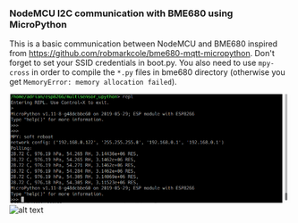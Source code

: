### NodeMCU I2C communication with BME680 using MicroPython

This is a basic communication between NodeMCU and BME680 inspired from https://github.com/robmarkcole/bme680-mqtt-micropython.
Don't forget to set your SSID credentials in boot.py. You also need to use `mpy-cross` in order to compile the `*.py` files in bme680 directory (otherwise you get `MemoryError: memory allocation failed`).

![alt text](https://github.com/adrianalin/NodeMCU_workspace/blob/master/bme680_upython/screenshot.png)
![alt text](https://github.com/adrianalin/NodeMCU_workspace/blob/master/bme680_upython/IMG_20190804_140529.png)
